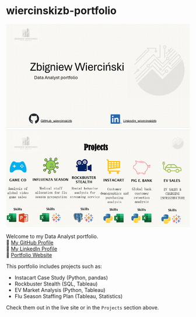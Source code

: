 # wiercinskizb-portfolio

![Zbigniew Wierciński Portfolio](image.png)

Welcome to my Data Analyst portfolio.  
🔗 [My GitHub Profile](https://github.com/wiercinskizb)  
🔗 [My LinkedIn Profile](https://www.linkedin.com/in/wiercinskizb/)  
🔗 [Portfolio Website](https://wiercinskizb.github.io/zbyszek-portfolio/)

This portfolio includes projects such as:
- Instacart Case Study (Python, pandas)
- Rockbuster Stealth (SQL, Tableau)
- EV Market Analysis (Python, Tableau)
- Flu Season Staffing Plan (Tableau, Statistics)

Check them out in the live site or in the `Projects` section above.
